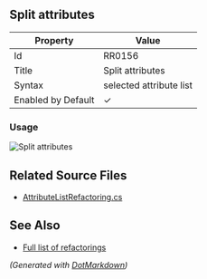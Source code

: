 ## Split attributes

| Property           | Value                   |
| ------------------ | ----------------------- |
| Id                 | RR0156                  |
| Title              | Split attributes        |
| Syntax             | selected attribute list |
| Enabled by Default | &#x2713;                |

### Usage

![Split attributes](../../images/refactorings/SplitAttributes.png)

## Related Source Files

* [AttributeListRefactoring.cs](../../src/Refactorings/CSharp/Refactorings/AttributeListRefactoring.cs)

## See Also

* [Full list of refactorings](Refactorings.md)

*\(Generated with [DotMarkdown](http://github.com/JosefPihrt/DotMarkdown)\)*